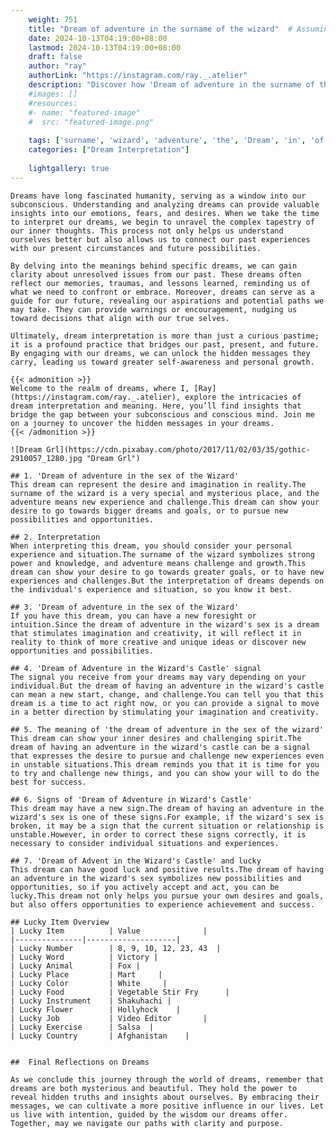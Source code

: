 ```yaml
---
    weight: 751
    title: "Dream of adventure in the surname of the wizard"  # Assuming 'title' column exists
    date: 2024-10-13T04:19:00+08:00
    lastmod: 2024-10-13T04:19:00+08:00
    draft: false
    author: "ray"
    authorLink: "https://instagram.com/ray._.atelier"
    description: "Discover how 'Dream of adventure in the surname of the wizard' can interpret your future and uncover its significant meanings in your life."
    #images: []
    #resources:
    #- name: "featured-image"
    #  src: "featured-image.png"
    
    tags: ['surname', 'wizard', 'adventure', 'the', 'Dream', 'in', 'of']
    categories: ["Dream Interpretation"]
    
    lightgallery: true
---
```

    
    Dreams have long fascinated humanity, serving as a window into our subconscious. Understanding and analyzing dreams can provide valuable insights into our emotions, fears, and desires. When we take the time to interpret our dreams, we begin to unravel the complex tapestry of our inner thoughts. This process not only helps us understand ourselves better but also allows us to connect our past experiences with our present circumstances and future possibilities.
    
    By delving into the meanings behind specific dreams, we can gain clarity about unresolved issues from our past. These dreams often reflect our memories, traumas, and lessons learned, reminding us of what we need to confront or embrace. Moreover, dreams can serve as a guide for our future, revealing our aspirations and potential paths we may take. They can provide warnings or encouragement, nudging us toward decisions that align with our true selves.
    
    Ultimately, dream interpretation is more than just a curious pastime; it is a profound practice that bridges our past, present, and future. By engaging with our dreams, we can unlock the hidden messages they carry, leading us toward greater self-awareness and personal growth.
    
    {{< admonition >}}
    Welcome to the realm of dreams, where I, [Ray](https://instagram.com/ray._.atelier), explore the intricacies of dream interpretation and meaning. Here, you’ll find insights that bridge the gap between your subconscious and conscious mind. Join me on a journey to uncover the hidden messages in your dreams.
    {{< /admonition >}}
    
    ![Dream Grl](https://cdn.pixabay.com/photo/2017/11/02/03/35/gothic-2910057_1280.jpg "Dream Grl")
    
    ## 1. 'Dream of adventure in the sex of the Wizard'
    This dream can represent the desire and imagination in reality.The surname of the wizard is a very special and mysterious place, and the adventure means new experience and challenge.This dream can show your desire to go towards bigger dreams and goals, or to pursue new possibilities and opportunities.
    
    ## 2. Interpretation
    When interpreting this dream, you should consider your personal experience and situation.The surname of the wizard symbolizes strong power and knowledge, and adventure means challenge and growth.This dream can show your desire to go towards greater goals, or to have new experiences and challenges.But the interpretation of dreams depends on the individual's experience and situation, so you know it best.
    
    ## 3. 'Dream of adventure in the sex of the Wizard'
    If you have this dream, you can have a new foresight or intuition.Since the dream of adventure in the wizard's sex is a dream that stimulates imagination and creativity, it will reflect it in reality to think of more creative and unique ideas or discover new opportunities and possibilities.
    
    ## 4. 'Dream of Adventure in the Wizard's Castle' signal
    The signal you receive from your dreams may vary depending on your individual.But the dream of having an adventure in the wizard's castle can mean a new start, change, and challenge.You can tell you that this dream is a time to act right now, or you can provide a signal to move in a better direction by stimulating your imagination and creativity.
    
    ## 5. The meaning of 'the dream of adventure in the sex of the wizard'
    This dream can show your inner desires and challenging spirit.The dream of having an adventure in the wizard's castle can be a signal that expresses the desire to pursue and challenge new experiences even in unstable situations.This dream reminds you that it is time for you to try and challenge new things, and you can show your will to do the best for success.
    
    ## 6. Signs of 'Dream of Adventure in Wizard's Castle'
    This dream may have a new sign.The dream of having an adventure in the wizard's sex is one of these signs.For example, if the wizard's sex is broken, it may be a sign that the current situation or relationship is unstable.However, in order to correct these signs correctly, it is necessary to consider individual situations and experiences.
    
    ## 7. 'Dream of Advent in the Wizard's Castle' and lucky
    This dream can have good luck and positive results.The dream of having an adventure in the wizard's sex symbolizes new possibilities and opportunities, so if you actively accept and act, you can be lucky.This dream not only helps you pursue your own desires and goals, but also offers opportunities to experience achievement and success.
    
    ## Lucky Item Overview
    | Lucky Item          | Value              |
    |---------------|--------------------|
    | Lucky Number        | 8, 9, 10, 12, 23, 43  |
    | Lucky Word          | Victory |
    | Lucky Animal        | Fox |
    | Lucky Place         | Mart     |
    | Lucky Color         | White     |
    | Lucky Food          | Vegetable Stir Fry      |
    | Lucky Instrument    | Shakuhachi |
    | Lucky Flower        | Hollyhock    |
    | Lucky Job           | Video Editor       |
    | Lucky Exercise      | Salsa  |
    | Lucky Country       | Afghanistan    |
    
    
    ##  Final Reflections on Dreams
    
    As we conclude this journey through the world of dreams, remember that dreams are both mysterious and beautiful. They hold the power to reveal hidden truths and insights about ourselves. By embracing their messages, we can cultivate a more positive influence in our lives. Let us live with intention, guided by the wisdom our dreams offer. Together, may we navigate our paths with clarity and purpose.
    
